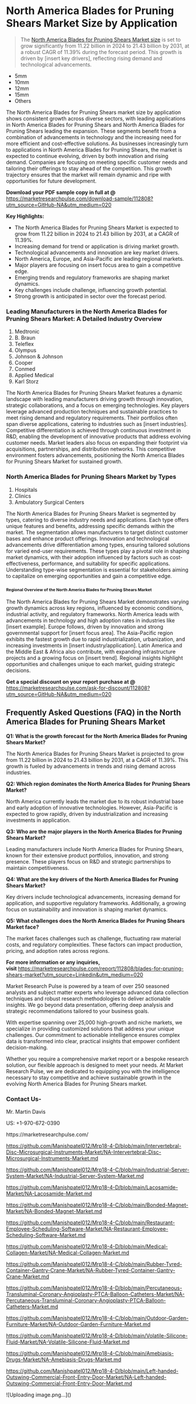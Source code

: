 <h1>North America Blades for Pruning Shears Market&nbsp;Size by Application</h1><blockquote><p>The <a href="https://marketresearchpulse.com/download-sample/112808?utm_source=GitHub-NA&amp;utm_medium=020">North America Blades for Pruning Shears Market size</a> is set to grow significantly from 11.22 billion in 2024 to 21.43 billion by 2031, at a robust CAGR of 11.39% during the forecast period. This growth is driven by [insert key drivers], reflecting rising demand and technological advancements.</p></blockquote><ul><li>5mm<li> 10mm<li> 12mm<li> 15mm<li> Others</li></ul><p>The North America Blades for Pruning Shears market size by application shows consistent growth across diverse sectors, with leading applications in North America Blades for Pruning Shears and North America Blades for Pruning Shears leading the expansion. These segments benefit from a combination of advancements in technology and the increasing need for more efficient and cost-effective solutions. As businesses increasingly turn to applications in North America Blades for Pruning Shears, the market is expected to continue evolving, driven by both innovation and rising demand. Companies are focusing on meeting specific customer needs and tailoring their offerings to stay ahead of the competition. This growth trajectory ensures that the market will remain dynamic and ripe with opportunities for future development.</p><p><strong>Download your PDF sample copy in full at @ </strong><a href="https://marketresearchpulse.com/download-sample/112808?utm_source=GitHub-NA&amp;utm_medium=020">https://marketresearchpulse.com/download-sample/112808?utm_source=GitHub-NA&amp;utm_medium=020</a></p><p><strong>Key Highlights: </strong></p><ul><li>The North America Blades for Pruning Shears Market is expected to grow from 11.22 billion in 2024 to 21.43 billion by 2031, at a CAGR of 11.39%.</li><li>Increasing demand for trend or application is driving market growth.</li><li>Technological advancements and innovation are key market drivers.</li><li>North America, Europe, and Asia-Pacific are leading regional markets.</li><li>Major players are focusing on insert focus area to gain a competitive edge.</li><li>Emerging trends and regulatory frameworks are shaping market dynamics.</li><li>Key challenges include challenge, influencing growth potential.</li><li>Strong growth is anticipated in sector over the forecast period.</li></ul><h3>Leading Manufacturers in the North America Blades for Pruning Shears Market: A Detailed Industry Overview</h3><ol><li>Medtronic</li><li>B. Braun</li><li>Teleflex</li><li>Olympus</li><li>Johnson & Johnson</li><li>Cooper</li><li>Conmed</li><li>Applied Medical</li><li>Karl Storz</li></ol><div class="flex max-w-full flex-col flex-grow"><div class="min-h-8 text-message flex w-full flex-col items-end gap-2 whitespace-normal break-words [.text-message+&amp;]:mt-5" dir="auto" data-message-author-role="assistant" data-message-id="fd8432e4-4910-450d-b182-61b7bfb0a01f" data-message-model-slug="gpt-4o"><div class="flex w-full flex-col gap-1 empty:hidden first:pt-[3px]"><div class="markdown prose w-full break-words dark:prose-invert light"><p>The North America Blades for Pruning Shears Market features a dynamic landscape with leading manufacturers driving growth through innovation, strategic collaborations, and a focus on emerging technologies. Key players leverage advanced production techniques and sustainable practices to meet rising demand and regulatory requirements. Their portfolios often span diverse applications, catering to industries such as [insert industries]. Competitive differentiation is achieved through continuous investment in R&amp;D, enabling the development of innovative products that address evolving customer needs. Market leaders also focus on expanding their footprint via acquisitions, partnerships, and distribution networks. This competitive environment fosters advancements, positioning the North America Blades for Pruning Shears Market for sustained growth.</p></div></div></div></div><h3>North America Blades for Pruning Shears Market by Types</h3><ol><li>Hospitals<li> Clinics<li> Ambulatory Surgical Centers</li></ol><div class="flex max-w-full flex-col flex-grow"><div class="min-h-8 text-message flex w-full flex-col items-end gap-2 whitespace-normal break-words [.text-message+&amp;]:mt-5" dir="auto" data-message-author-role="assistant" data-message-id="084470be-0bb7-4664-bddf-5156b4f41249" data-message-model-slug="gpt-4o-mini"><div class="flex w-full flex-col gap-1 empty:hidden first:pt-[3px]"><div class="markdown prose w-full break-words dark:prose-invert light"><p>The North America Blades for Pruning Shears Market is segmented by types, catering to diverse industry needs and applications. Each type offers unique features and benefits, addressing specific demands within the market. The segmentation allows manufacturers to target distinct customer bases and enhance product offerings. Innovation and technological advancements drive differentiation among types, ensuring tailored solutions for varied end-user requirements. These types play a pivotal role in shaping market dynamics, with their adoption influenced by factors such as cost-effectiveness, performance, and suitability for specific applications. Understanding type-wise segmentation is essential for stakeholders aiming to capitalize on emerging opportunities and gain a competitive edge.</p></div></div></div></div><h3><span style="font-size: 11px;">Regional Overview of the North America Blades for Pruning Shears Market</span></h3><div class="flex max-w-full flex-col flex-grow"><div class="min-h-8 text-message flex w-full flex-col items-end gap-2 whitespace-normal break-words [.text-message+&amp;]:mt-5" dir="auto" data-message-author-role="assistant" data-message-id="e9038762-ce64-4e30-91c9-9bd413514231" data-message-model-slug="gpt-4o-mini"><div class="flex w-full flex-col gap-1 empty:hidden first:pt-[3px]"><div class="markdown prose w-full break-words dark:prose-invert light"><p>The North America Blades for Pruning Shears Market demonstrates varying growth dynamics across key regions, influenced by economic conditions, industrial activity, and regulatory frameworks. North America leads with advancements in technology and high adoption rates in industries like [insert example]. Europe follows, driven by innovation and strong governmental support for [insert focus area]. The Asia-Pacific region exhibits the fastest growth due to rapid industrialization, urbanization, and increasing investments in [insert industry/application]. Latin America and the Middle East &amp; Africa also contribute, with expanding infrastructure projects and a growing focus on [insert trend]. Regional insights highlight opportunities and challenges unique to each market, guiding strategic decisions.</p></div></div></div></div><p><strong>Get a special discount on your report purchase at @ </strong><a href="https://marketresearchpulse.com/ask-for-discount/112808?utm_source=GitHub-NA&amp;utm_medium=020">https://marketresearchpulse.com/ask-for-discount/112808?utm_source=GitHub-NA&amp;utm_medium=020</a></p><h2>Frequently Asked Questions (FAQ) in the North America Blades for Pruning Shears Market</h2><p><strong>Q1: What is the growth forecast for the North America Blades for Pruning Shears Market?</strong></p><p>The North America Blades for Pruning Shears Market is projected to grow from 11.22 billion in 2024 to 21.43 billion by 2031, at a CAGR of 11.39%. This growth is fueled by advancements in trends and rising demand across industries.</p><p><strong>Q2: Which region dominates the North America Blades for Pruning Shears Market?</strong></p><p>North America currently leads the market due to its robust industrial base and early adoption of innovative technologies. However, Asia-Pacific is expected to grow rapidly, driven by industrialization and increasing investments in application.</p><p><strong>Q3: Who are the major players in the North America Blades for Pruning Shears Market?</strong></p><p>Leading manufacturers include North America Blades for Pruning Shears, known for their extensive product portfolios, innovation, and strong presence. These players focus on R&amp;D and strategic partnerships to maintain competitiveness.</p><p><strong>Q4: What are the key drivers of the North America Blades for Pruning Shears Market?</strong></p><p>Key drivers include technological advancements, increasing demand for application, and supportive regulatory frameworks. Additionally, a growing focus on sustainability and innovation is shaping market dynamics.</p><p><strong>Q5: What challenges does the North America Blades for Pruning Shears Market face?</strong></p><p>The market faces challenges such as challenge, fluctuating raw material costs, and regulatory complexities. These factors can impact production, pricing, and adoption rates across regions.</p><p><strong>For more information or any inquiries, visit&nbsp;</strong><a href="https://marketresearchpulse.com/report/112808/blades-for-pruning-shears-market?utm_source=Linkedin&utm_medium=020">https://marketresearchpulse.com/report/112808/blades-for-pruning-shears-market?utm_source=Linkedin&utm_medium=020</a></p><p>Market Research Pulse is powered by a team of over 250 seasoned analysts and subject matter experts who leverage advanced data collection techniques and robust research methodologies to deliver actionable insights. We go beyond data presentation, offering deep analysis and strategic recommendations tailored to your business goals.</p><p>With expertise spanning over 25,000 high-growth and niche markets, we specialize in providing customized solutions that address your unique challenges. Our commitment to actionable intelligence ensures complex data is transformed into clear, practical insights that empower confident decision-making.</p><p>Whether you require a comprehensive market report or a bespoke research solution, our flexible approach is designed to meet your needs. At Market Research Pulse, we are dedicated to equipping you with the intelligence necessary to stay competitive and achieve sustainable growth in the evolving North America Blades for Pruning Shears market.</p><h3><strong>Contact Us-</strong></h3><p>Mr. Martin Davis</p><p>US: +1-970-672-0390</p><p>https://marketresearchpulse.com/</p><p><a href="https://github.com/Manishpatel012/Mrp18-4-D/blob/main/Intervertebral-Disc-Microsurgical-Instruments-Market/NA-Intervertebral-Disc-Microsurgical-Instruments-Market.md">https://github.com/Manishpatel012/Mrp18-4-D/blob/main/Intervertebral-Disc-Microsurgical-Instruments-Market/NA-Intervertebral-Disc-Microsurgical-Instruments-Market.md</a></p><p><a href="https://github.com/Manishpatel012/Mrp18-4-C/blob/main/Industrial-Server-System-Market/NA-Industrial-Server-System-Market.md">https://github.com/Manishpatel012/Mrp18-4-C/blob/main/Industrial-Server-System-Market/NA-Industrial-Server-System-Market.md</a></p><p><a href="https://github.com/Manishpatel012/Mrp18-4-D/blob/main/Lacosamide-Market/NA-Lacosamide-Market.md">https://github.com/Manishpatel012/Mrp18-4-D/blob/main/Lacosamide-Market/NA-Lacosamide-Market.md</a></p><p><a href="https://github.com/Manishpatel012/Mrp18-4-C/blob/main/Bonded-Magnet-Market/NA-Bonded-Magnet-Market.md">https://github.com/Manishpatel012/Mrp18-4-C/blob/main/Bonded-Magnet-Market/NA-Bonded-Magnet-Market.md</a></p><p><a href="https://github.com/Manishpatel012/Mrp18-4-C/blob/main/Restaurant-Employee-Scheduling-Software-Market/NA-Restaurant-Employee-Scheduling-Software-Market.md">https://github.com/Manishpatel012/Mrp18-4-C/blob/main/Restaurant-Employee-Scheduling-Software-Market/NA-Restaurant-Employee-Scheduling-Software-Market.md</a></p><p><a href="https://github.com/Manishpatel012/Mrp18-4-D/blob/main/Medical-Collagen-Market/NA-Medical-Collagen-Market.md">https://github.com/Manishpatel012/Mrp18-4-D/blob/main/Medical-Collagen-Market/NA-Medical-Collagen-Market.md</a></p><p><a href="https://github.com/Manishpatel012/Mrp18-4-C/blob/main/Rubber-Tyred-Container-Gantry-Crane-Market/NA-Rubber-Tyred-Container-Gantry-Crane-Market.md">https://github.com/Manishpatel012/Mrp18-4-C/blob/main/Rubber-Tyred-Container-Gantry-Crane-Market/NA-Rubber-Tyred-Container-Gantry-Crane-Market.md</a></p><p><a href="https://github.com/Manishpatel012/Mrp18-4-D/blob/main/Percutaneous-Transluminal-Coronary-Angioplasty-PTCA-Balloon-Catheters-Market/NA-Percutaneous-Transluminal-Coronary-Angioplasty-PTCA-Balloon-Catheters-Market.md">https://github.com/Manishpatel012/Mrp18-4-D/blob/main/Percutaneous-Transluminal-Coronary-Angioplasty-PTCA-Balloon-Catheters-Market/NA-Percutaneous-Transluminal-Coronary-Angioplasty-PTCA-Balloon-Catheters-Market.md</a></p><p><a href="https://github.com/Manishpatel012/Mrp18-4-C/blob/main/Outdoor-Garden-Furniture-Market/NA-Outdoor-Garden-Furniture-Market.md">https://github.com/Manishpatel012/Mrp18-4-C/blob/main/Outdoor-Garden-Furniture-Market/NA-Outdoor-Garden-Furniture-Market.md</a></p><p><a href="https://github.com/Manishpatel012/Mrp18-4-D/blob/main/Volatile-Silicone-Fluid-Market/NA-Volatile-Silicone-Fluid-Market.md">https://github.com/Manishpatel012/Mrp18-4-D/blob/main/Volatile-Silicone-Fluid-Market/NA-Volatile-Silicone-Fluid-Market.md</a></p><p><a href="https://github.com/Manishpatel012/Mrp18-4-C/blob/main/Amebiasis-Drugs-Market/NA-Amebiasis-Drugs-Market.md">https://github.com/Manishpatel012/Mrp18-4-C/blob/main/Amebiasis-Drugs-Market/NA-Amebiasis-Drugs-Market.md</a></p><p><a href="https://github.com/Manishpatel012/Mrp18-4-D/blob/main/Left-handed-Outswing-Commercial-Front-Entry-Door-Market/NA-Left-handed-Outswing-Commercial-Front-Entry-Door-Market.md">https://github.com/Manishpatel012/Mrp18-4-D/blob/main/Left-handed-Outswing-Commercial-Front-Entry-Door-Market/NA-Left-handed-Outswing-Commercial-Front-Entry-Door-Market.md</a></p>
![Uploading image.png…]()
